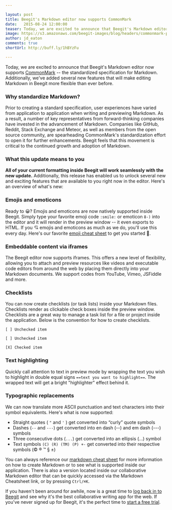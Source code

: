 ```yaml
---

layout: post
title: Beegit's Markdown editor now supports CommonMark
date:   2015-08-24 12:00:00
teaser: Today, we are excited to announce that Beegit's Markdown editor now supports CommonMark – the standardized specification for Markdown. Additionally, we've added several new features that will make editing Markdown in Beegit more flexible than ever before
image: https://s3.amazonaws.com/beegit-images/blog/headers/commonmark-post.jpg
author: jd_eaton
comments: true
shortUrl: http://buff.ly/1hBYzFu

---
```


Today, we are excited to announce that Beegit's Markdown editor now supports <a href="http://commonmark.org" target="_blank">CommonMark</a> -- the standardized specification for Markdown. Additionally, we've added several new features that will make editing Markdown in Beegit more flexible than ever before.

### Why standardize Markdown?
Prior to creating a standard specification, user experiences have varied from application to application when writing and previewing Markdown. As a result, a number of key representatives from forward-thinking companies have invested in the advancement of Markdown. Companies like GitHub, Reddit, Stack Exchange and Meteor, as well as members from the open source community, are spearheading CommonMark's standardization effort to open it for further enhancements. Beegit feels that this movement is critical to the continued growth and adoption of Markdown.

### What this update means to you
**All of your current formatting inside Beegit will work seamlessly with the new update.** Additionally, this release has enabled us to unlock several new and exciting features that are available to you right now in the editor. Here's an overview of what's new:

### Emojis and emoticons
Ready to 😀? Emojis and emoticons are now natively supported inside Beegit. Simply type your favorite emoji code `:smile:` or emoticon `8-)` into the editor and it will render in the preview window -- it even exports to HTML. If you 💘 emojis and emoticons as much as we do, you'll use this every day. Here's our favorite <a href="http://www.emoji-cheat-sheet.com" target="_blank">emoji cheat sheet</a> to get you started 🚀.

### Embeddable content via iframes
The Beegit editor now supports iframes. This offers a new level of flexibility, allowing you to attach and preview resources like videos and executable code editors from around the web by placing them directly into your Markdown documents. We support codes from YouTube, Vimeo, JSFiddle and more.

### Checklists
You can now create checklists (or task lists) inside your Markdown files. Checklists render as clickable check boxes inside the preview window. Checklists are a great way to manage a task list for a file or project inside the application. Below is the convention for how to create checklists.

```
[ ] Unchecked item
```

```
[ ] Unchecked item
```

```
[X] Checked item
```

### Text highlighting
Quickly call attention to text in preview mode by wrapping the text you wish to highlight in double equal signs `==text you want to highlight==`. The wrapped text will get a bright "highlighter" effect behind it.

### Typographic replacements
We can now translate more ASCII punctuation and text characters into their symbol equivalents. Here's what is now supported:

* Straight quotes ( `"` and `'` ) get converted into “curly” quote symbols
* Dashes (`--` and `---`) get converted into en dash (--) and em dash (---) symbols
* Three consecutive dots (`...`) get converted into an ellipsis (…) symbol
* Text symbols `(C) (R) (TM) (P) +-` get converted into their respective symbols (© ® ™ § ±)

You can always reference our [markdown cheat sheet](https://beegit.com/markdown-cheat-sheet) for more information on how to create Markdown or to see what is supported inside our application. There is also a version located inside our collaborative Markdown editor that can be quickly accessed via the Markdown Cheatsheet link, or by pressing `Ctrl/⌘K`.

If you haven't been around for awhile, now is a great time to [log back in to Beegit](https://beegit.com/login) and see why it's the best collaborative writing app for the web. If you've never signed up for Beegit, it's the perfect time to [start a free trial](https://beegit.com/signup?plan=basic).
